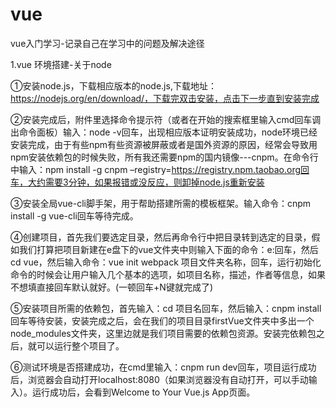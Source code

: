 # vue
vue入门学习-记录自己在学习中的问题及解决途径

1.vue 环境搭建-关于node

  ①安装node.js，下载相应版本的node.js,下载地址：https://nodejs.org/en/download/，下载完双击安装，点击下一步直到安装完成
  
  ②安装完成后，附件里选择命令提示符（或者在开始的搜索框里输入cmd回车调出命令面板）输入：node -v回车，出现相应版本证明安装成功，node环境已经安装完成，由于有些npm有些资源被屏蔽或者是国外资源的原因，经常会导致用npm安装依赖包的时候失败，所有我还需要npm的国内镜像---cnpm。在命令行中输入：npm install -g cnpm –registry=https://registry.npm.taobao.org回车，大约需要3分钟，如果报错或没反应，则卸掉node.js重新安装
  
  ③安装全局vue-cli脚手架，用于帮助搭建所需的模板框架。输入命令：cnpm install -g vue-cli回车等待完成。
  
  ④创建项目，首先我们要选定目录，然后再命令行中把目录转到选定的目录，假如我们打算把项目新建在e盘下的vue文件夹中则输入下面的命令：e:回车，然后cd vue，然后输入命令：vue init webpack 项目文件夹名称，回车，运行初始化命令的时候会让用户输入几个基本的选项，如项目名称，描述，作者等信息，如果不想填直接回车默认就好。(一顿回车+N键就完成了)
  
  ⑤安装项目所需的依赖包，首先输入：cd 项目名回车，然后输入：cnpm install回车等待安装，安装完成之后，会在我们的项目目录firstVue文件夹中多出一个node_modules文件夹，这里边就是我们项目需要的依赖包资源。安装完依赖包之后，就可以运行整个项目了。
  
  ⑥测试环境是否搭建成功，在cmd里输入：cnpm run dev回车，项目运行成功后，浏览器会自动打开localhost:8080（如果浏览器没有自动打开，可以手动输入）。运行成功后，会看到Welcome to Your Vue.js App页面。
